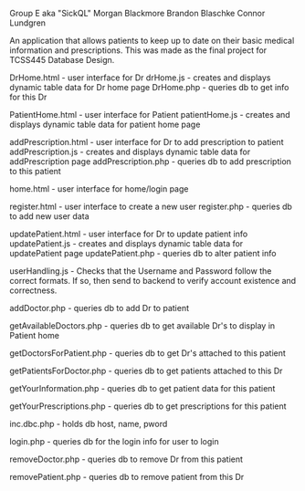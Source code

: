 Group E aka "SickQL"
Morgan Blackmore
Brandon Blaschke
Connor Lundgren

An application that allows patients to keep up to date on their basic medical information and prescriptions. 
This was made as the final project for TCSS445 Database Design.


DrHome.html - user interface for Dr 
drHome.js - creates and displays dynamic table data for Dr home page
DrHome.php - queries db to get info for this Dr

PatientHome.html - user interface for Patient 
patientHome.js - creates and displays dynamic table data for patient home page

addPrescription.html - user interface for Dr to add prescription to patient
addPrescription.js - creates and displays dynamic table data for addPrescription page
addPrescription.php - queries db to add prescription to this patient

home.html - user interface for home/login page

register.html - user interface to create a new user
register.php - queries db to add new user data

updatePatient.html - user interface for Dr to update patient info
updatePatient.js - creates and displays dynamic table data for updatePatient page
updatePatient.php - queries db to alter patient info

userHandling.js - Checks that the Username and Password follow the correct formats. If so, then send to backend to verify account existence and correctness.

addDoctor.php - queries db to add Dr to patient

getAvailableDoctors.php - queries db to get available Dr's to display in Patient home

getDoctorsForPatient.php - queries db to get Dr's attached to this patient

getPatientsForDoctor.php - queries db to get patients attached to this Dr

getYourInformation.php - queries db to get patient data for this patient

getYourPrescriptions.php - queries db to get prescriptions for this patient

inc.dbc.php - holds db host, name, pword

login.php - queries db for the login info for user to login 

removeDoctor.php - queries db to remove Dr from this patient

removePatient.php - queries db to remove patient from this Dr
